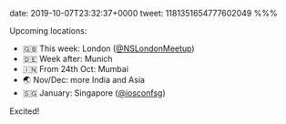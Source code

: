 date: 2019-10-07T23:32:37+0000
tweet: 1181351654777602049
%%%

Upcoming locations:

- 🇬🇧 This week: London ([@NSLondonMeetup](https://twitter.com/NSLondonMeetup))
- 🇩🇪 Week after: Munich
- 🇮🇳 From 24th Oct: Mumbai
- 🌏 Nov/Dec: more India and Asia
- 🇸🇬 January: Singapore ([@iosconfsg](https://twitter.com/iosconfsg))

Excited!

